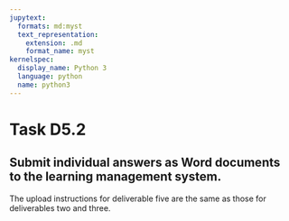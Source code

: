 ```yaml
---
jupytext:
  formats: md:myst
  text_representation:
    extension: .md
    format_name: myst
kernelspec:
  display_name: Python 3
  language: python
  name: python3
---
```


# Task D5.2

## Submit individual answers as Word documents to the learning management system.

The upload instructions for deliverable five are the same as those for deliverables two and three. 


